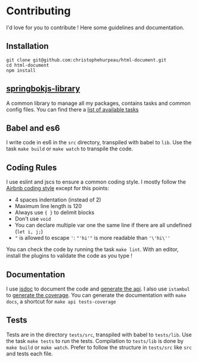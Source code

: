 # Contributing

I'd love for you to contribute ! Here some guidelines and documentation.

## Installation

```
git clone git@github.com:christophehurpeau/html-document.git
cd html-document
npm install
```

## [springbokjs-library](https://github.com/christophehurpeau/springbokjs-library#springbokjs-library-)

A common library to manage all my packages, contains tasks and common config files. You can find there a [list of available tasks](https://github.com/christophehurpeau/springbokjs-library/blob/master/README.md#to-code)

## Babel and es6

I write code in es6 in the `src` directory, transpiled with babel to `lib`.
Use the task `make build` or `make watch` to transpile the code.

## Coding Rules

I use eslint and jscs to ensure a common coding style. I mostly follow the [Airbnb coding style](https://github.com/airbnb/javascript/blob/master/README.md) except for this points:

- 4 spaces indentation (instead of 2)
- Maximum line length is 120
- Always use `{ }` to delimit blocks
- Don't use `void`
- You can declare multiple var one the same line if there are all undefined (`let i, j;`)
- `"` is allowed to escape `'`: `"'hi'"` is more readable than `'\'hi\''`

You can check the code by running the task `make lint`. With an editor, install the plugins to validate the code as you type !

## Documentation

I use [jsdoc](http://usejsdoc.org/) to document the code and [generate the api](https://christophehurpeau.github.io/html-document/docs/).
I also use `istambul` to [generate the coverage](https://christophehurpeau.github.io/html-document/coverage/lcov-report/).
You can generate the documentation with `make docs`, a shortcut for `make api tests-coverage`

## Tests

Tests are in the directory `tests/src`, transpiled with babel to `tests/lib`. Use the task `make tests` to run the tests.
Compilation to `tests/lib` is done by `make build` or `make watch`.
Prefer to follow the structure in `tests/src` like `src` and tests each file.
